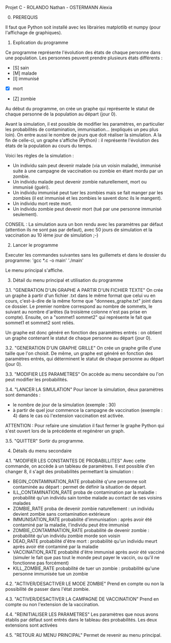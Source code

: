Projet C - ROLANDO Nathan - OSTERMANN Alexia

0. PREREQUIS

Il faut que Python soit installé avec les librairies matplotlib et numpy (pour l'affichage de graphiques).



1. Explication du programme

Ce programme représente l'évolution des états de chaque personne dans une population.
Les personnes peuvent prendre plusieurs états différents :
- [S] sain
- [M] malade
- [I] immunisé
- [X] mort
- [Z] zombie

Au début du programme, on crée un graphe qui représente le statut de chaque personne de la population au départ (jour 0).

Avant la simulation, il est possible de modifier les paramètres, en particulier les probabilités de contamination, immunisation... (expliqués un peu plus loin).
On entre aussi le nombre de jours que doit réaliser la simulation.
A la fin de celle-ci, un graphe s'affiche (Python) : il représente l'évolution des états de la population au cours du temps.

Voici les règles de la simulation :
- Un individu sain peut devenir malade (via un voisin malade), immunisé suite à une campagne de vaccination ou zombie en étant mordu par un zombie.
- Un individu malade peut devenir zombie naturellement, mort ou immunisé (guéri).
- Un individu immunisé peut tuer les zombies mais se fait manger par les zombies (il est immunisé et les zombies le savent donc ils le mangent).
- Un individu mort reste mort.
- Un individu zombie peut devenir mort (tué par une personne immunisé seulement).

CONSEIL : La simulation aura un bon rendu avec les paramètres par défaut (attention ils ne sont pas par defaut), avec 50 jours de simulation et la vaccination au 10 ième jour de simulation ;-)


2. Lancer le programme

Executer les commandes suivantes sans les guillemets et dans le dossier du programme:
'gcc *.c -o main'
'./main'

Le menu principal s'affiche.


3. Détail du menu principal et utilisation du programme

3.1. "GENERATION D'UN GRAPHE A PARTIR D'UN FICHIER TEXTE"
On crée un graphe à partir d'un fichier .txt dans le même format que celui vu en cours, c'est-à-dire de la même forme que "donnees_graphe.txt" joint dans ce dossier.
Le premier nombre correspond au nombre de sommets, le suivant au nombre d'arêtes (la troisième colonne n'est pas prise en compte).
Ensuite, on a "sommet1 sommet2" qui représente le fait que sommet1 et sommet2 sont reliés.

Un graphe est donc généré en fonction des paramètres entrés : on obtient un graphe contenant le statut de chaque personne au départ (jour 0).


3.2. "GENERATION D'UN GRAPHE GRILLE"
On crée un graphe grille d'une taille que l'on choisit.
De même, un graphe est généré en fonction des paramètres entrés, qui déterminent le statut de chaque personne au départ (jour 0).


3.3. "MODIFIER LES PARAMETRES"
On accède au menu secondaire ou l'on peut modifier les probabilités.


3.4. "LANCER LA SIMULATION"
Pour lancer la simulation, deux paramètres sont demandés :
- le nombre de jour de la simulation (exemple : 30)
- à partir de quel jour commence la campagne de vaccination (exemple : 4) dans le cas où l'extension vaccination est activée.

ATTENTION : Pour refaire une simulation il faut fermer le graphe Python qui s'est ouvert lors de la précédente et regénérer un graph.


3.5. "QUITTER"
Sortir du programme.




4. Détails du menu secondaire

4.1. "MODIFIER LES CONSTANTES DE PROBABILLITES"
Avec cette commande, on accède à un tableau de paramètres. Il est possible d'en changer 8, il s'agit des probabilités permettant la simulation :
- BEGIN_CONTAMINATION_RATE	probabilité q'une personne soit contaminée au départ : permet de définir la situation de départ.
- ILL_CONTAMINATION_RATE	 proba de contamination par la maladie : probabilité qu'un individu sain tombe malade au contact de ses voisins malades
- ZOMBIE_RATE	 proba de devenir zombie naturellement : un individu devient zombie sans contamination extérieure
- IMMUNISATION_RATE	probabilité d'immunisation : après avoir été contaminé par la maladie, l'individu peut être immunisé
- ZOMBIE_CONTAMINATION_RATE	probabilité de devenir zombie : probabilité qu'un individu zombie morde son voisin
- DEAD_RATE	probabilité d'être mort : probabilité qu'un individu meurt après avoir été contaminé par la maladie
- VACCINATION_RATE	probabilté d'être immunisé après avoir été vacciné (simuler le fait que pas tout le monde peut payer le vaccin, ou qu'il ne fonctionne pas forcément)
- KILL_ZOMBIE_RATE probabilité de tuer un zombie : probabilité qu'une personne immunisée tue un zombie


4.2. "ACTIVER/DESACTIVER LE MODE ZOMBIE"
Prend en compte ou non la possibilité de passer dans l'état zombie.


4.3. "ACTIVER/DESACTIVER LA CAMPAGNE DE VACCINATION"
Prend en compte ou non l'extension de la vaccination.


4.4. "REINITIALISER LES PARAMETRES"
Les paramètres que nous avons établis par défaut sont entrés dans le tableau des probabilités.
Les deux extensions sont activées


4.5. "RETOUR AU MENU PRINCIPAL"
Permet de revenir au menu principal.
